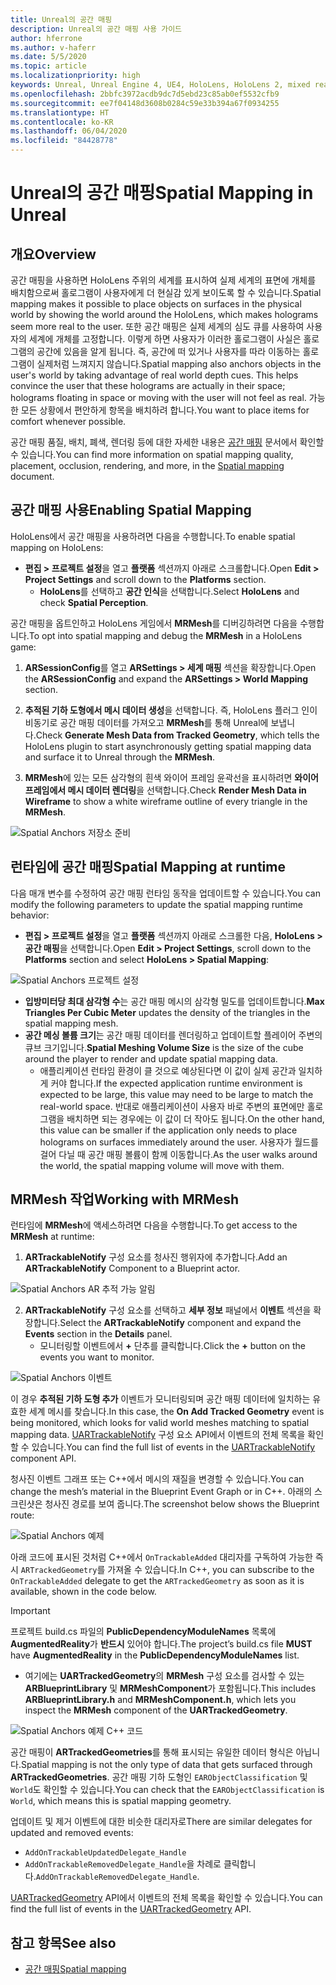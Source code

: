```yaml
---
title: Unreal의 공간 매핑
description: Unreal의 공간 매핑 사용 가이드
author: hferrone
ms.author: v-haferr
ms.date: 5/5/2020
ms.topic: article
ms.localizationpriority: high
keywords: Unreal, Unreal Engine 4, UE4, HoloLens, HoloLens 2, mixed reality, 개발, 기능, 설명서, 가이드, 홀로그램, 공간 매핑
ms.openlocfilehash: 2bbfc3972acdb9dc7d5ebd23c85ab0ef5532cfb9
ms.sourcegitcommit: ee7f04148d3608b0284c59e33b394a67f0934255
ms.translationtype: HT
ms.contentlocale: ko-KR
ms.lasthandoff: 06/04/2020
ms.locfileid: "84428778"
---
```

# <a name="spatial-mapping-in-unreal"></a><span data-ttu-id="83252-104">Unreal의 공간 매핑</span><span class="sxs-lookup"><span data-stu-id="83252-104">Spatial Mapping in Unreal</span></span>

## <a name="overview"></a><span data-ttu-id="83252-105">개요</span><span class="sxs-lookup"><span data-stu-id="83252-105">Overview</span></span>
<span data-ttu-id="83252-106">공간 매핑을 사용하면 HoloLens 주위의 세계를 표시하여 실제 세계의 표면에 개체를 배치함으로써 홀로그램이 사용자에게 더 현실감 있게 보이도록 할 수 있습니다.</span><span class="sxs-lookup"><span data-stu-id="83252-106">Spatial mapping makes it possible to place objects on surfaces in the physical world by showing the world around the HoloLens, which makes holograms seem more real to the user.</span></span> <span data-ttu-id="83252-107">또한 공간 매핑은 실제 세계의 심도 큐를 사용하여 사용자의 세계에 개체를 고정합니다. 이렇게 하면 사용자가 이러한 홀로그램이 사실은 홀로그램의 공간에 있음을 알게 됩니다. 즉, 공간에 떠 있거나 사용자를 따라 이동하는 홀로그램이 실제처럼 느껴지지 않습니다.</span><span class="sxs-lookup"><span data-stu-id="83252-107">Spatial mapping also anchors objects in the user's world by taking advantage of real world depth cues. This helps convince the user that these holograms are actually in their space; holograms floating in space or moving with the user will not feel as real.</span></span> <span data-ttu-id="83252-108">가능한 모든 상황에서 편안하게 항목을 배치하려 합니다.</span><span class="sxs-lookup"><span data-stu-id="83252-108">You want to place items for comfort whenever possible.</span></span>

<span data-ttu-id="83252-109">공간 매핑 품질, 배치, 폐색, 렌더링 등에 대한 자세한 내용은 [공간 매핑](spatial-mapping.md) 문서에서 확인할 수 있습니다.</span><span class="sxs-lookup"><span data-stu-id="83252-109">You can find more information on spatial mapping quality, placement, occlusion, rendering, and more, in the [Spatial mapping](spatial-mapping.md) document.</span></span>

## <a name="enabling-spatial-mapping"></a><span data-ttu-id="83252-110">공간 매핑 사용</span><span class="sxs-lookup"><span data-stu-id="83252-110">Enabling Spatial Mapping</span></span>

<span data-ttu-id="83252-111">HoloLens에서 공간 매핑을 사용하려면 다음을 수행합니다.</span><span class="sxs-lookup"><span data-stu-id="83252-111">To enable spatial mapping on HoloLens:</span></span>
- <span data-ttu-id="83252-112">**편집 > 프로젝트 설정**을 열고 **플랫폼** 섹션까지 아래로 스크롤합니다.</span><span class="sxs-lookup"><span data-stu-id="83252-112">Open **Edit > Project Settings** and scroll down to the **Platforms** section.</span></span>    
    + <span data-ttu-id="83252-113">**HoloLens**를 선택하고 **공간 인식**을 선택합니다.</span><span class="sxs-lookup"><span data-stu-id="83252-113">Select **HoloLens** and check **Spatial Perception**.</span></span>

<span data-ttu-id="83252-114">공간 매핑을 옵트인하고 HoloLens 게임에서 **MRMesh**를 디버깅하려면 다음을 수행합니다.</span><span class="sxs-lookup"><span data-stu-id="83252-114">To opt into spatial mapping and debug the **MRMesh** in a HoloLens game:</span></span>
1. <span data-ttu-id="83252-115">**ARSessionConfig**를 열고 **ARSettings > 세계 매핑** 섹션을 확장합니다.</span><span class="sxs-lookup"><span data-stu-id="83252-115">Open the **ARSessionConfig** and expand the **ARSettings > World Mapping** section.</span></span> 

2. <span data-ttu-id="83252-116">**추적된 기하 도형에서 메시 데이터 생성**을 선택합니다. 즉, HoloLens 플러그 인이 비동기로 공간 매핑 데이터를 가져오고 **MRMesh**를 통해 Unreal에 보냅니다.</span><span class="sxs-lookup"><span data-stu-id="83252-116">Check **Generate Mesh Data from Tracked Geometry**, which tells the HoloLens plugin to start asynchronously getting spatial mapping data and surface it to Unreal through the **MRMesh**.</span></span> 
3. <span data-ttu-id="83252-117">**MRMesh**에 있는 모든 삼각형의 흰색 와이어 프레임 윤곽선을 표시하려면 **와이어 프레임에서 메시 데이터 렌더링**을 선택합니다.</span><span class="sxs-lookup"><span data-stu-id="83252-117">Check **Render Mesh Data in Wireframe** to show a white wireframe outline of every triangle in the **MRMesh**.</span></span> 

![Spatial Anchors 저장소 준비](images/unreal-spatialmapping-arsettings.PNG)


## <a name="spatial-mapping-at-runtime"></a><span data-ttu-id="83252-119">런타임에 공간 매핑</span><span class="sxs-lookup"><span data-stu-id="83252-119">Spatial Mapping at runtime</span></span>
<span data-ttu-id="83252-120">다음 매개 변수를 수정하여 공간 매핑 런타임 동작을 업데이트할 수 있습니다.</span><span class="sxs-lookup"><span data-stu-id="83252-120">You can modify the following parameters to update the spatial mapping runtime behavior:</span></span>

- <span data-ttu-id="83252-121">**편집 > 프로젝트 설정**을 열고 **플랫폼** 섹션까지 아래로 스크롤한 다음, **HoloLens > 공간 매핑**을 선택합니다.</span><span class="sxs-lookup"><span data-stu-id="83252-121">Open **Edit > Project Settings**, scroll down to the **Platforms** section and select **HoloLens > Spatial Mapping**:</span></span> 

![Spatial Anchors 프로젝트 설정](images/unreal-spatialmapping-projectsettings.PNG)

- <span data-ttu-id="83252-123">**입방미터당 최대 삼각형 수**는 공간 매핑 메시의 삼각형 밀도를 업데이트합니다.</span><span class="sxs-lookup"><span data-stu-id="83252-123">**Max Triangles Per Cubic Meter** updates the density of the triangles in the spatial mapping mesh.</span></span>  
- <span data-ttu-id="83252-124">**공간 메싱 볼륨 크기**는 공간 매핑 데이터를 렌더링하고 업데이트할 플레이어 주변의 큐브 크기입니다.</span><span class="sxs-lookup"><span data-stu-id="83252-124">**Spatial Meshing Volume Size** is the size of the cube around the player to render and update spatial mapping data.</span></span>  
    + <span data-ttu-id="83252-125">애플리케이션 런타임 환경이 클 것으로 예상된다면 이 값이 실제 공간과 일치하게 커야 합니다.</span><span class="sxs-lookup"><span data-stu-id="83252-125">If the expected application runtime environment is expected to be large, this value may need to be large to match the real-world space.</span></span>  <span data-ttu-id="83252-126">반대로 애플리케이션이 사용자 바로 주변의 표면에만 홀로그램을 배치하면 되는 경우에는 이 값이 더 작아도 됩니다.</span><span class="sxs-lookup"><span data-stu-id="83252-126">On the other hand, this value can be smaller if the application only needs to place holograms on surfaces immediately around the user.</span></span> <span data-ttu-id="83252-127">사용자가 월드를 걸어 다닐 때 공간 매핑 볼륨이 함께 이동합니다.</span><span class="sxs-lookup"><span data-stu-id="83252-127">As the user walks around the world, the spatial mapping volume will move with them.</span></span> 

## <a name="working-with-mrmesh"></a><span data-ttu-id="83252-128">MRMesh 작업</span><span class="sxs-lookup"><span data-stu-id="83252-128">Working with MRMesh</span></span>
<span data-ttu-id="83252-129">런타임에 **MRMesh**에 액세스하려면 다음을 수행합니다.</span><span class="sxs-lookup"><span data-stu-id="83252-129">To get access to the **MRMesh** at runtime:</span></span>
1. <span data-ttu-id="83252-130">**ARTrackableNotify** 구성 요소를 청사진 행위자에 추가합니다.</span><span class="sxs-lookup"><span data-stu-id="83252-130">Add an **ARTrackableNotify** Component to a Blueprint actor.</span></span> 

![Spatial Anchors AR 추적 가능 알림](images/unreal-spatialmapping-artrackablenotify.PNG)

2. <span data-ttu-id="83252-132">**ARTrackableNotify** 구성 요소를 선택하고 **세부 정보** 패널에서 **이벤트** 섹션을 확장합니다.</span><span class="sxs-lookup"><span data-stu-id="83252-132">Select the **ARTrackableNotify** component and expand the **Events** section in the **Details** panel.</span></span> 
    - <span data-ttu-id="83252-133">모니터링할 이벤트에서 **+** 단추를 클릭합니다.</span><span class="sxs-lookup"><span data-stu-id="83252-133">Click the **+** button on the events you want to monitor.</span></span> 

![Spatial Anchors 이벤트](images/unreal-spatialmapping-events.PNG)

<span data-ttu-id="83252-135">이 경우 **추적된 기하 도형 추가** 이벤트가 모니터링되며 공간 매핑 데이터에 일치하는 유효한 세계 메시를 찾습니다.</span><span class="sxs-lookup"><span data-stu-id="83252-135">In this case, the **On Add Tracked Geometry** event is being monitored, which looks for valid world meshes matching to spatial mapping data.</span></span> <span data-ttu-id="83252-136">[UARTrackableNotify](https://docs.unrealengine.com/API/Runtime/AugmentedReality/UARTrackableNotifyComponent/index.html) 구성 요소 API에서 이벤트의 전체 목록을 확인할 수 있습니다.</span><span class="sxs-lookup"><span data-stu-id="83252-136">You can find the full list of events in the [UARTrackableNotify](https://docs.unrealengine.com/API/Runtime/AugmentedReality/UARTrackableNotifyComponent/index.html) component API.</span></span> 

<span data-ttu-id="83252-137">청사진 이벤트 그래프 또는 C++에서 메시의 재질을 변경할 수 있습니다.</span><span class="sxs-lookup"><span data-stu-id="83252-137">You can change the mesh’s material in the Blueprint Event Graph or in C++.</span></span> <span data-ttu-id="83252-138">아래의 스크린샷은 청사진 경로를 보여 줍니다.</span><span class="sxs-lookup"><span data-stu-id="83252-138">The screenshot below shows the Blueprint route:</span></span> 

![Spatial Anchors 예제](images/unreal-spatialmapping-example.PNG)

<span data-ttu-id="83252-140">아래 코드에 표시된 것처럼 C++에서 `OnTrackableAdded` 대리자를 구독하여 가능한 즉시 `ARTrackedGeometry`를 가져올 수 있습니다.</span><span class="sxs-lookup"><span data-stu-id="83252-140">In C++, you can subscribe to the `OnTrackableAdded` delegate to get the `ARTrackedGeometry` as soon as it is available, shown in the code below.</span></span> 

> [!IMPORTANT]
> <span data-ttu-id="83252-141">프로젝트 build.cs 파일의 **PublicDependencyModuleNames** 목록에 **AugmentedReality**가 **반드시** 있어야 합니다.</span><span class="sxs-lookup"><span data-stu-id="83252-141">The project’s build.cs file **MUST** have **AugmentedReality** in the **PublicDependencyModuleNames** list.</span></span>
> - <span data-ttu-id="83252-142">여기에는 **UARTrackedGeometry**의 **MRMesh** 구성 요소를 검사할 수 있는 **ARBlueprintLibrary** 및 **MRMeshComponent**가 포함됩니다.</span><span class="sxs-lookup"><span data-stu-id="83252-142">This includes **ARBlueprintLibrary.h** and **MRMeshComponent.h**, which lets you inspect the **MRMesh** component of the **UARTrackedGeometry**.</span></span> 

![Spatial Anchors 예제 C++ 코드](images/unreal-spatialmapping-examplecode.PNG)

<span data-ttu-id="83252-144">공간 매핑이 **ARTrackedGeometries**를 통해 표시되는 유일한 데이터 형식은 아닙니다.</span><span class="sxs-lookup"><span data-stu-id="83252-144">Spatial mapping is not the only type of data that gets surfaced through **ARTrackedGeometries**.</span></span> <span data-ttu-id="83252-145">공간 매핑 기하 도형인 `EARObjectClassification` 및 `World`도 확인할 수 있습니다.</span><span class="sxs-lookup"><span data-stu-id="83252-145">You can check that the `EARObjectClassification` is `World`, which means this is spatial mapping geometry.</span></span> 

<span data-ttu-id="83252-146">업데이트 및 제거 이벤트에 대한 비슷한 대리자로</span><span class="sxs-lookup"><span data-stu-id="83252-146">There are similar delegates for updated and removed events:</span></span> 
- `AddOnTrackableUpdatedDelegate_Handle` 
- <span data-ttu-id="83252-147">`AddOnTrackableRemovedDelegate_Handle`을 차례로 클릭합니다.</span><span class="sxs-lookup"><span data-stu-id="83252-147">`AddOnTrackableRemovedDelegate_Handle`.</span></span> 

<span data-ttu-id="83252-148">[UARTrackedGeometry](https://docs.unrealengine.com/API/Runtime/AugmentedReality/UARTrackedGeometry/index.html) API에서 이벤트의 전체 목록을 확인할 수 있습니다.</span><span class="sxs-lookup"><span data-stu-id="83252-148">You can find the full list of events in the [UARTrackedGeometry](https://docs.unrealengine.com/API/Runtime/AugmentedReality/UARTrackedGeometry/index.html) API.</span></span>

## <a name="see-also"></a><span data-ttu-id="83252-149">참고 항목</span><span class="sxs-lookup"><span data-stu-id="83252-149">See also</span></span>
* [<span data-ttu-id="83252-150">공간 매핑</span><span class="sxs-lookup"><span data-stu-id="83252-150">Spatial mapping</span></span>](spatial-mapping.md)
